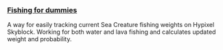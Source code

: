 ### [Fishing for dummies](https://chrisdouce.github.io/Fishing-for-dummies/)

A way for easily tracking current Sea Creature fishing weights on Hypixel Skyblock. Working for both water and lava fishing and calculates updated weight and probability. 
